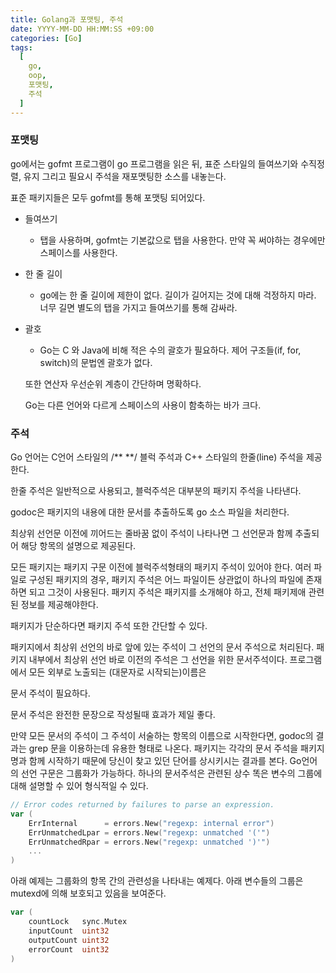 ```yaml
---
title: Golang과 포맷팅, 주석
date: YYYY-MM-DD HH:MM:SS +09:00
categories: [Go]
tags:
  [
    go,
    oop,
    포맷팅,
    주석
  ]
---
```


### 포맷팅
go에서는 gofmt 프로그램이 go 프로그램을 읽은 뒤, 표준 스타일의 들여쓰기와 수직정렬, 유지 그리고 필요시 주석을 재포맷팅한 소스를 내놓는다.

표준 패키지들은 모두 gofmt를 통해 포맷팅 되어있다.

- 들여쓰기
    - 탭을 사용하며, gofmt는 기본값으로 탭을 사용한다. 만약 꼭 써야하는 경우에만 스페이스를 사용한다.
- 한 줄 길이
    - go에는 한 줄 길이에 제한이 없다. 길이가 길어지는 것에 대해 걱정하지 마라. 너무 길면 별도의 탭을 가지고 들여쓰기를 통해 감싸라.
- 괄호
    - Go는 C 와 Java에 비해 적은 수의 괄호가 필요하다. 제어 구조들(if, for, switch)의 문법엔 괄호가 없다.
    
    또한 연산자 우선순위 계층이 간단하며 명확하다.
    
    Go는 다른 언어와 다르게 스페이스의 사용이 함축하는 바가 크다.

### 주석
Go 언어는 C언어 스타일의 /** **/ 블럭 주석과 C++ 스타일의 한줄(line) 주석을 제공한다.

한줄 주석은 일반적으로 사용되고, 블럭주석은 대부분의 패키지 주석을 나타낸다. 

godoc은 패키지의 내용에 대한 문서를 추출하도록 go  소스 파일을 처리한다.

최상위 선언문 이전에 끼어드는 줄바꿈 없이 주석이 나타나면 그 선언문과 함께 추출되어 해당 항목의 설명으로 제공된다.

모든 패키지는 패키지 구문 이전에 블럭주석형태의 패키지 주석이 있어야 한다. 여러 파일로 구성된 패키지의 경우, 패키지 주석은 어느 파일이든 상관없이 하나의 파일에 존재하면 되고 그것이 사용된다. 패키지 주석은 패키지를 소개해야 하고, 전체 패키제애 관련된 정보를 제공해야한다.

패키지가 단순하다면 패키지 주석 또한 간단할 수 있다.

패키지에서 최상위 선언의 바로 앞에 있는 주석이 그 선언의 문서 주석으로 처리된다. 패키지 내부에서 최상위 선언 바로 이전의 주석은 그 선언을 위한 문서주석이다. 프로그램에서 모든 외부로 노출되는 (대문자로 시작되는)이름은

문서 주석이 필요하다.

문서 주석은 완전한 문장으로 작성될때 효과가 제일 좋다.

만약 모든 문서의 주석이 그 주석이 서술하는 항목의 이름으로 시작한다면, godoc의 결과는 grep 문을 이용하는데 유용한 형태로 나온다. 패키지는 각각의 문서 주석을 패키지명과 함께 시작하기 때문에 당신이 찾고 있던 단어를 상시키시는 결과를 본다.
Go언어의 선언 구문은 그룹화가 가능하다. 하나의 문서주석은 관련된 상수 똑은 변수의 그룹에 대해 설명할 수 있어 형식적일 수 있다.
```go
// Error codes returned by failures to parse an expression.
var (
    ErrInternal      = errors.New("regexp: internal error")
    ErrUnmatchedLpar = errors.New("regexp: unmatched '('")
    ErrUnmatchedRpar = errors.New("regexp: unmatched ')'")
    ...
)
```

아래 예제는 그룹화의 항목 간의 관련성을 나타내는 예제다. 아래 변수들의 그룹은 mutexd에 의해 보호되고 있음을 보여준다.
```go
var (
    countLock   sync.Mutex
    inputCount  uint32
    outputCount uint32
    errorCount  uint32
)
```
